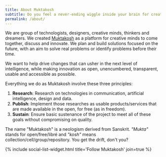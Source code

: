 ```yaml
---
title: About Muktakosh
subtitle: Do you feel a never-ending wiggle inside your brain for creating something new? Something radical? Then, welcome!
permalink: /about/
---
```


We are group of technologists, designers, creative minds, thinkers and dreamers. We created [Muktakosh](https://muktakosh.org) as a platform for creative minds to come together, discuss and innovate. We plan and build solutions focused on the future, with an aim to solve real problems or identify problems before their time.

 We want to help drive changes that can usher in the next level of intelligence, while making innovation as open, unencumbered, transparent, usable and accessible as possible.

Everything we do as Muktakosh involve these three principles:

1. **Research**: Research on technologies in communication, artificial intelligence, design and data.
2. **Publish**: Implement those researches as usable products/services that are made available in the open, for free (as in freedom).
3. **Sustain**: Ensure basic sustenance of the project to meet all of these goals without compromising on quality.

The name "Muktakosh" is a neologism derived from Sanskrit. *"Mukta"* stands for open/free/libré and *"kosh"* means collection/cell/group/repository. You get the drift, don't you?

{% include social-list-widget.html title='Follow Muktakosh' join=true %}


